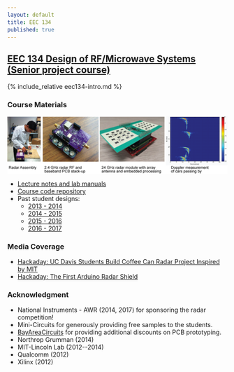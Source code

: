 ```yaml
---
layout: default
title: EEC 134
published: true
---
```


## [EEC 134 Design of RF/Microwave Systems (Senior project course)]("/education/eec134.html")

{% include_relative eec134-intro.md %}

### Course Materials

<img align="center" src="/education/images/eec134-frontpage.png">

- [Lecture notes and lab manuals](https://github.com/ucdart/UCD-EEC134)
- [Course code repository](https://github.com/ucdart/UCD-EEC134)
- Past student designs:
  - [2013 - 2014](/education/eec134-2013-2014.html)
  - [2014 - 2015](/education/eec134-2014-2015.html)
  - [2015 - 2016](/education/eec134-2015-2016.html)
  - [2016 - 2017](/education/eec134-2016-2017.html)

### Media Coverage

- [Hackaday: UC Davis Students Build Coffee Can Radar Project Inspired by MIT](http://hackaday.com/2013/03/18/uc-davis-students-build-coffee-can-radar-project-inspired-by-mit/)
- [Hackaday: The First Arduino Radar Shield](http://hackaday.com/2014/06/14/the-first-arduino-radar-shield/)


### Acknowledgment

- National Instruments - AWR (2014, 2017) for sponsoring the radar competition!
- Mini-Circuits for generously providing free samples to the students.
- [BayAreaCircuits](http://bayareacircuits.com/) for providing additional discounts on PCB prototyping.
- Northrop Grumman (2014)
- MIT-Lincoln Lab (2012--2014)
- Qualcomm (2012)
- Xilinx (2012)
